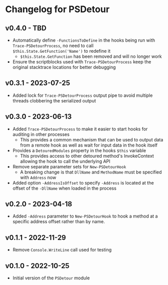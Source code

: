 # Changelog for PSDetour

## v0.4.0 - TBD

* Automatically define `-FunctionsToDefine` in the hooks being run with `Trace-PSDetourProcess`, no need to call `$this.State.GetFunction('Name')` to redefine it
  * `$this.State.GetFunction` has been removed and will no longer work
* Ensure the scriptblocks used with `Trace-PSDetourProcess` keep the original stacktrace locations for better debugging

## v0.3.1 - 2023-07-25

* Added lock for `Trace-PSDetourProcess` output pipe to avoid multiple threads clobbering the serialized output

## v0.3.0 - 2023-06-13

* Added `Trace-PSDetourProcess` to make it easier to start hooks for auditing in other processes
  * This provides a common mechanism that can be used to output data from a remote hook as well as wait for input data in the hook itself
* Provides a `DetouredModules` property in the hooks `$this` variable
  * This provides access to other detoured method's InvokeContext allowing the hook to call the underlying API
* Remove separate parameter sets for `New-PSDetourHook`
  * A breaking change is that `DllName` and `MethodName` must be specified with `Address` now
* Added option `-AddressIsOffset` to specify `-Address` is located at the offset of the `-DllName` when loaded in the process

## v0.2.0 - 2023-04-18

* Added `-Address` parameter to `New-PSDetourHook` to hook a method at a specific address offset rather than by name.

## v0.1.1 - 2022-11-29

* Remove `Console.WriteLine` call used for testing

## v0.1.0 - 2022-10-25

* Initial version of the `PSDetour` module
